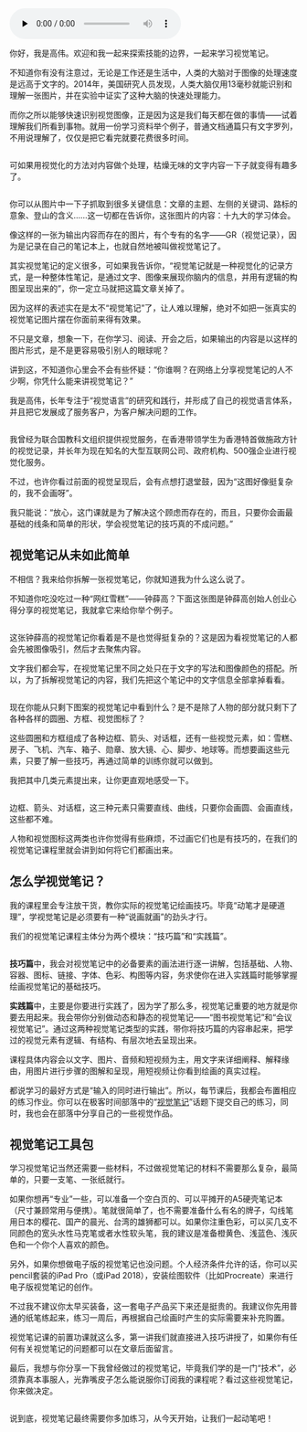 <audio id="audio" title="开篇词 | 一图胜千言" controls="" preload="none"><source id="mp3" src="https://static001.geekbang.org/resource/audio/d0/20/d0feeb76b9c8965d85f506ed67f98220.mp3"></audio>

你好，我是高伟。欢迎和我一起来探索技能的边界，一起来学习视觉笔记。

不知道你有没有注意过，无论是工作还是生活中，人类的大脑对于图像的处理速度是远高于文字的。2014年，美国研究人员发现，人类大脑仅用13毫秒就能识别和理解一张图片，并在实验中证实了这种大脑的快速处理能力。

而你之所以能够快速识别视觉图像，正是因为这是我们每天都在做的事情——试着理解我们所看到事物。就用一份学习资料举个例子，普通文档通篇只有文字罗列，不用说理解了，仅仅是把它看完就要花费很多时间。

<img src="https://static001.geekbang.org/resource/image/35/62/35014c89a79ea9c3642c1b8556371962.png" alt="" title="纯文字分享">

可如果用视觉化的方法对内容做个处理，枯燥无味的文字内容一下子就变得有趣多了。

<img src="https://static001.geekbang.org/resource/image/36/09/361b73af6ed7881bc360384b74af9b09.png" alt="" title="图文版学习分享">

你可以从图片中一下子抓取到很多关键信息：文章的主题、左侧的关键词、路标的意象、登山的含义……这一切都在告诉你，这张图片的内容：十九大的学习体会。

像这样的一张为输出内容而存在的图片，有个专有的名字——GR（视觉记录），因为是记录在自己的笔记本上，也就自然地被叫做视觉笔记了。

其实视觉笔记的定义很多，可如果我告诉你，“视觉笔记就是一种视觉化的记录方式，是一种整体性笔记，是通过文字、图像来展现你脑内的信息，并用有逻辑的构图呈现出来的”，你一定立马就把这篇文章关掉了。

因为这样的表述实在是太不“视觉笔记”了，让人难以理解，绝对不如把一张真实的视觉笔记图片摆在你面前来得有效果。

不只是文章，想象一下，在你学习、阅读、开会之后，如果输出的内容是以这样的图片形式，是不是更容易吸引别人的眼球呢？

讲到这，不知道你心里会不会有些怀疑：“你谁啊？在网络上分享视觉笔记的人不少啊，你凭什么能来讲视觉笔记？”

我是高伟，长年专注于“视觉语言”的研究和践行，并形成了自己的视觉语言体系，并且把它发展成了服务客户，为客户解决问题的工作。

<img src="https://static001.geekbang.org/resource/image/4f/22/4fa12bd02b3cb39e6f92c88de639e222.jpg" alt="" title="联合国教科文组织政策"><br>
<img src="https://static001.geekbang.org/resource/image/ae/7b/ae65dec21e6ce1cfcff7fd5b7c25fb7b.jpg" alt="" title="香港特首施政蓝图">

我曾经为联合国教科文组织提供视觉服务，在香港带领学生为香港特首做施政方针的视觉记录，并长年为现在知名的大型互联网公司、政府机构、500强企业进行视觉化服务。

不过，也许你看过前面的视觉呈现后，会有点想打退堂鼓，因为“这图好像挺复杂的，我不会画呀”。

我只能说：“放心，这门课就是为了解决这个顾虑而存在的，而且，只要你会画最基础的线条和简单的形状，学会视觉笔记的技巧真的不成问题。”

## 视觉笔记从未如此简单

不相信？我来给你拆解一张视觉笔记，你就知道我为什么这么说了。

不知道你吃没吃过一种“网红雪糕”——钟薛高？下面这张图是钟薛高创始人创业心得分享的视觉笔记，我就拿它来给你举个例子。

<img src="https://static001.geekbang.org/resource/image/2c/4e/2cd62c3db5d6caa08badae5266744b4e.png" alt="" title="钟薛高创业心得笔记">

这张钟薛高的视觉笔记你看着是不是也觉得挺复杂的？这是因为看视觉笔记的人都会先被图像吸引，然后才去聚焦内容。

文字我们都会写，在视觉笔记里不同之处只在于文字的写法和图像颜色的搭配。所以，为了拆解视觉笔记的内容，我们先把这个笔记中的文字信息全部拿掉看看。

<img src="https://static001.geekbang.org/resource/image/45/51/4560867180f5d3bab95af486dd0ff751.png" alt="" title="笔记元素的轮廓">

现在你能从只剩下图案的视觉笔记中看到什么？是不是除了人物的部分就只剩下了各种各样的圆圈、方框、视觉图标了？

这些圆圈和方框组成了各种边框、箭头、对话框，还有一些视觉元素，如：雪糕、房子、飞机、汽车、箱子、勋章、放大镜、心、脚步、地球等。而想要画这些元素，只要了解一些技巧，再通过简单的训练你就可以做到。

我把其中几类元素提出来，让你更直观地感受一下。

<img src="https://static001.geekbang.org/resource/image/96/da/96aa99d1e85278ca3725580c3c6473da.png" alt=""><img src="https://static001.geekbang.org/resource/image/86/b6/86a57a532bcfe8265ba70d3e3bc7d2b6.png" alt=""><img src="https://static001.geekbang.org/resource/image/75/80/75985b5abb5050ffbbf9683fd7217480.png" alt=""><img src="https://static001.geekbang.org/resource/image/db/66/db0ca84fd3928636147c3bbfce71ad66.png" alt=""><img src="https://static001.geekbang.org/resource/image/5f/51/5ffe92bdfbee9176aba697ba08141651.png" alt="" title="视觉笔记具体元素举例">

边框、箭头、对话框，这三种元素只需要直线、曲线，只要你会画圆、会画直线，这些都不难。

人物和视觉图标这两类也许你觉得有些麻烦，不过画它们也是有技巧的，在我们的视觉笔记课程里就会讲到如何将它们都画出来。

## 怎么学视觉笔记？

我的课程里会专注放干货，教你实际的视觉笔记绘画技巧。毕竟“动笔才是硬道理”，学视觉笔记是必须要有一种“说画就画”的劲头才行。

我们的视觉笔记课程主体分为两个模块：“技巧篇”和“实践篇”。

<img src="https://static001.geekbang.org/resource/image/f5/99/f5e049546f53bc8aff489b4cb7563499.jpg" alt="">

**技巧篇**中，我会对视觉笔记中的必备要素的画法进行逐一讲解，包括基础、人物、容器、图标、链接、字体、色彩、构图等内容，务求使你在进入实践篇时能够掌握绘画视觉笔记的基础技巧。

**实践篇**中，主要是你要进行实践了，因为学了那么多，视觉笔记重要的地方就是你要去用起来。我会带你分别做动态和静态的视觉笔记——“图书视觉笔记”和“会议视觉笔记”。通过这两种视觉笔记类型的实践，带你将技巧篇的内容串起来，把学过的视觉元素有逻辑、有结构、有层次地去呈现出来。

课程具体内容会以文字、图片、音频和短视频为主，用文字来详细阐释、解释缘由，用图片进行步骤的图解和呈现，用短视频让你看到绘画的真实过程。

都说学习的最好方式是“输入的同时进行输出”。所以，每节课后，我都会布置相应的练习作业。你可以在极客时间部落中的“[视觉笔记](https://horde.geekbang.org/channel/list/35)”话题下提交自己的练习，同时，我也会在部落中分享自己的一些视觉作品。

## 视觉笔记工具包

学习视觉笔记当然还需要一些材料，不过做视觉笔记的材料不需要那么复杂，最简单的，只要一支笔、一张纸就行。

如果你想再“专业”一些，可以准备一个空白页的、可以平摊开的A5硬壳笔记本（尺寸兼顾常用与便携）。笔就很简单了，也不需要准备什么有名的牌子，勾线笔用日本的樱花、国产的晨光、台湾的雄狮都可以。如果你注重色彩，可以买几支不同颜色的宽头水性马克笔或者水性软头笔，我的建议是准备橙黄色、浅蓝色、浅灰色和一个你个人喜欢的颜色。

另外，如果你想做电子版的视觉笔记也没问题。个人经济条件允许的话，你可以买pencil套装的iPad Pro（或iPad 2018），安装绘图软件（比如Procreate）来进行电子版视觉笔记的创作。

不过我不建议你太早买装备，这一套电子产品买下来还是挺贵的。我建议你先用普通的纸笔练起来，练习一周后，再根据自己绘画时产生的实际需要来补充购置。

视觉笔记课的前置功课就这么多，第一讲我们就直接进入技巧讲授了，如果你有任何有关视觉笔记的问题都可以在文章后面留言。

最后，我想与你分享一下我曾经做过的视觉笔记，毕竟我们学的是一门“技术”，必须靠真本事服人，光靠嘴皮子怎么能说服你订阅我的课程呢？看过这些视觉笔记，你来做决定。

<img src="https://static001.geekbang.org/resource/image/d8/fc/d845711c3a848762b4ed9d76aaa5a5fc.png" alt=""><img src="https://static001.geekbang.org/resource/image/26/ef/263247a9b80b3e2540a8b30045d081ef.png" alt=""><img src="https://static001.geekbang.org/resource/image/c9/66/c965e76e69c91e94fc1f57a7a82cb366.jpg" alt=""><img src="https://static001.geekbang.org/resource/image/17/69/17777590c6e3629887f3f50fd785b269.jpg" alt=""><img src="https://static001.geekbang.org/resource/image/18/1b/182eca410ebd4fe5115f102cb9ea1a1b.png" alt="">

说到底，视觉笔记最终需要你多加练习，从今天开始，让我们一起动笔吧！
